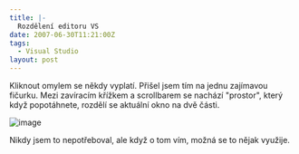 ```yaml
---
title: |-
  Rozdělení editoru VS
date: 2007-06-30T11:21:00Z
tags:
  - Visual Studio
layout: post
---
```

Kliknout omylem se někdy vyplatí. Přišel jsem tím na jednu zajímavou fičurku. Mezi zavíracím křížkem a scrollbarem se nachází "prostor", který když popotáhnete, rozdělí se aktuální okno na dvě části.

![image](/i/225906/225906.png)

Nikdy jsem to nepotřeboval, ale když o tom vím, možná se to nějak využije.